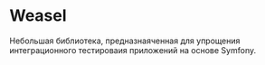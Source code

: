 # Weasel

Небольшая библиотека, предназнаяченная для упрощения интеграционного тестироваия приложений на основе Symfony.